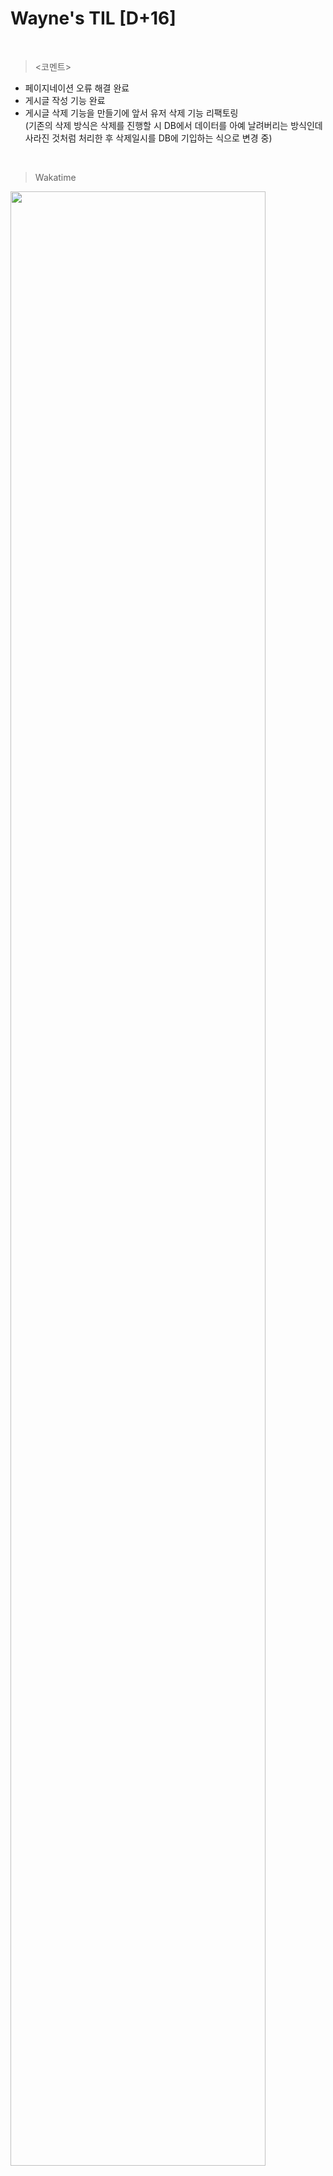 Wayne's TIL [D+16]
===

<br>

><코멘트>

- 페이지네이션 오류 해결 완료
- 게시글 작성 기능 완료
- 게시글 삭제 기능을 만들기에 앞서 유저 삭제 기능 리팩토링<br>
(기존의 삭제 방식은 삭제를 진행할 시 DB에서 데이터를 아예 날려버리는 방식인데 사라진 것처럼 처리한 후 삭제일시를 DB에 기입하는 식으로 변경 중)

<br>

>Wakatime

<img src="https://github.com/RyeinKim/TIL/assets/25819095/65256cf7-a292-4a5a-a0f1-255d7fc3724d" width="90%">